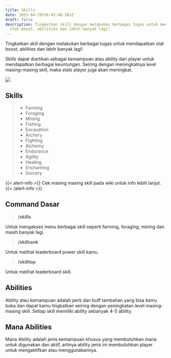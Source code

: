 ```yaml
---
title: Skills
date: 2023-04-29T16:43:48.581Z
draft: false
description: Tingkatkan skill dengan melakukan berbagai tugas untuk mendapatkan
  stat boost, abilities dan lebih banyak lagi!
---
```

Tingkatkan skill dengan melakukan berbagai tugas untuk mendapatkan stat boost, abilities dan lebih banyak lagi!

Skills dapat diartikan sebagai kemampuan atau ability dari player untuk mendapatkan berbagai keuntungan. Seiring dengan meningkatnya level masing-masing skill, maka stats player juga akan meningkat.

![](/img/uploads/skill.png)

## **Skills**

> * Farming
> * Foraging
> * Mining
> * Fishing
> * Excavation
> * Archery
> * Fighting
> * Alchemy
> * Endurance
> * Agility
> * Healing
> * Enchanting
> * Sorcery

{{< alert-info >}} Cek masing masing skill pada wiki untuk info lebih lanjut. {{< /alert-info >}}

## **Command Dasar**

> **/skills**

Untuk mengakses menu berbagai skill seperti farming, foraging, mining dan masih banyak lagi.

> **/skillrank**

Untuk melihat leaderboard power skill kamu.

> **/skilltop**

Untuk melihat leaderboard skill.

## Abilities

Ability atau kemampuan adalah perk dan buff tambahan yang bisa kamu buka dan dapat kamu tingkatkan seiring dengan peningkatan level masing-masing skill. Setiap skill memiliki ability sebanyak 4-5 ability.

## Mana Abilities

Mana Ability adalah jenis kemampuan khusus yang membutuhkan mana untuk digunakan dan aktif, artinya ability jenis ini membutuhkan player untuk mengaktifkan atau menggunakannya.